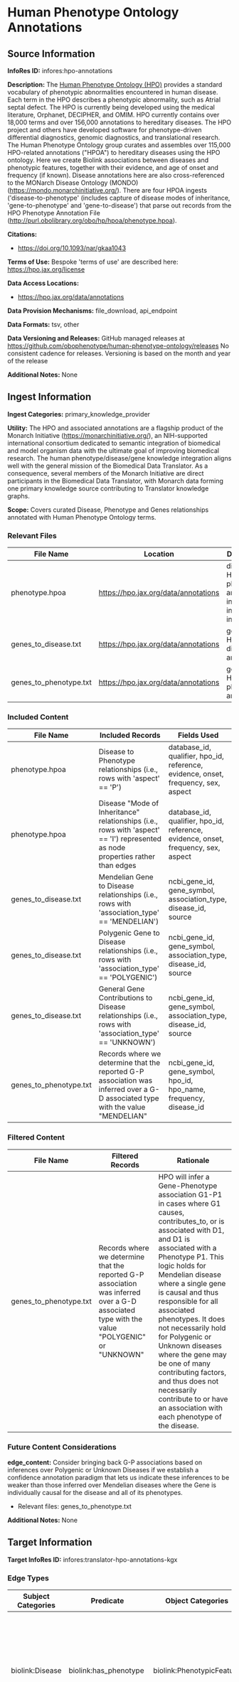# Human Phenotype Ontology Annotations

## Source Information

**InfoRes ID:** infores:hpo-annotations

**Description:** The [Human Phenotype Ontology (HPO)](https://hpo.jax.org/) provides a standard vocabulary of phenotypic abnormalities encountered in human disease. Each term in the HPO describes a phenotypic abnormality, such as Atrial septal defect. The HPO is currently being developed using the medical literature, Orphanet, DECIPHER, and OMIM. HPO currently contains over 18,000 terms and over 156,000 annotations to hereditary diseases. The HPO project and others have developed software for phenotype-driven differential diagnostics, genomic diagnostics, and translational research.
The Human Phenotype Ontology group curates and assembles over 115,000 HPO-related annotations ("HPOA") to hereditary diseases using the HPO ontology. Here we create Biolink associations between diseases and phenotypic features, together with their evidence, and age of onset and frequency (if known). Disease annotations here are also cross-referenced to the MONarch Disease Ontology (MONDO) (https://mondo.monarchinitiative.org/).
There are four HPOA ingests ('disease-to-phenotype' (includes capture of disease modes of inheritance, 'gene-to-phenotype' and 'gene-to-disease') that parse out records from the HPO Phenotype Annotation File (http://purl.obolibrary.org/obo/hp/hpoa/phenotype.hpoa).

**Citations:**
- https://doi.org/10.1093/nar/gkaa1043

**Terms of Use:** Bespoke 'terms of use' are described here: https://hpo.jax.org/license

**Data Access Locations:**
- https://hpo.jax.org/data/annotations

**Data Provision Mechanisms:** file_download, api_endpoint

**Data Formats:** tsv, other

**Data Versioning and Releases:** GitHub managed releases at https://github.com/obophenotype/human-phenotype-ontology/releases No consistent cadence for releases. Versioning is based on the month and year of the release

**Additional Notes:** None

## Ingest Information

**Ingest Categories:** primary_knowledge_provider

**Utility:** The HPO and associated annotations are a flagship product of the Monarch Initiative (https://monarchinitiative.org/), an NIH-supported international consortium dedicated to semantic integration of biomedical and model organism data with the ultimate goal of improving biomedical research. The human phenotype/disease/gene knowledge integration aligns well with the general mission of the Biomedical Data Translator.  As a consequence, several members of the Monarch Initiative are direct participants in the Biomedical Data Translator, with Monarch data forming one primary knowledge source contributing to Translator knowledge graphs.

**Scope:** Covers curated Disease, Phenotype and Genes relationships annotated with Human Phenotype Ontology terms.

### Relevant Files

| File Name | Location | Description |
| --- | --- | --- |
| phenotype.hpoa | https://hpo.jax.org/data/annotations | disease to HPO phenotype annotations, including inheritance information |
| genes_to_disease.txt | https://hpo.jax.org/data/annotations | gene to HPO disease annotations |
| genes_to_phenotype.txt | https://hpo.jax.org/data/annotations | gene to HPO phenotype annotations |

### Included Content

| File Name | Included Records | Fields Used |
| --- | --- | --- |
| phenotype.hpoa | Disease to Phenotype relationships (i.e., rows with 'aspect' == 'P') | database_id, qualifier, hpo_id, reference, evidence, onset, frequency, sex, aspect |
| phenotype.hpoa | Disease "Mode of Inheritance" relationships (i.e., rows with 'aspect' == 'I') represented as node properties rather than edges | database_id, qualifier, hpo_id, reference, evidence, onset, frequency, sex, aspect |
| genes_to_disease.txt | Mendelian Gene to Disease relationships (i.e., rows with 'association_type' == 'MENDELIAN') | ncbi_gene_id, gene_symbol, association_type, disease_id, source |
| genes_to_disease.txt | Polygenic Gene to Disease relationships (i.e., rows with 'association_type' == 'POLYGENIC') | ncbi_gene_id, gene_symbol, association_type, disease_id, source |
| genes_to_disease.txt | General Gene Contributions to Disease relationships (i.e., rows with 'association_type' == 'UNKNOWN') | ncbi_gene_id, gene_symbol, association_type, disease_id, source |
| genes_to_phenotype.txt | Records where we determine that the reported G-P association was inferred over a G-D associated type with the value "MENDELIAN" | ncbi_gene_id, gene_symbol, hpo_id, hpo_name, frequency, disease_id |

### Filtered Content

| File Name | Filtered Records | Rationale |
| --- | --- | --- |
| genes_to_phenotype.txt | Records where we determine that the reported G-P association was inferred over a G-D associated type with the value "POLYGENIC" or "UNKNOWN" | HPO will infer a Gene-Phenotype association G1-P1 in cases where G1 causes, contributes_to, or is associated with D1, and D1 is associated with a Phenotype P1. This logic holds for Mendelian disease where a single gene is causal and thus responsible for all associated phenotypes. It does not necessarily hold for Polygenic or Unknown diseases where the gene may be one of many contributing factors, and thus does not necessarily contribute to or have an association with each phenotype of the disease. |

### Future Content Considerations

**edge_content:** Consider bringing back G-P associations based on inferences over Polygenic or Unknown Diseases if we establish a confidence annotation paradigm that lets us indicate these inferences to be weaker than those inferred over Mendelian diseases where the Gene is individually causal for the disease and all of its phenotypes.
  - Relevant files: genes_to_phenotype.txt

**Additional Notes:** None

## Target Information

**Target InfoRes ID:** infores:translator-hpo-annotations-kgx

### Edge Types

| Subject Categories | Predicate | Object Categories | Knowledge Level | Agent Type | UI Explanation |
| --- | --- | --- | --- | --- | --- |
| biolink:Disease | biolink:has_phenotype | biolink:PhenotypicFeature | knowledge_assertion | manual_agent | HPO curators manually review clinical data and published evidence to determine phenotypes that manifest in a Disease, which are reported using the has_phenotype predicate. |
| biolink:Gene | biolink:associated_with | biolink:Disease | knowledge_assertion | manual_agent | HPOA aggregates manually curated Gene-Disease associations from sources like Orphanet and MIM2Gene and DECIPHER. For Mendelian diseases with a single causal gene, we report that a genetic variant form of the gene 'causes' the disease. |
| biolink:Gene | biolink:associated_with | biolink:Disease | knowledge_assertion | manual_agent | HPOA aggregates manually curated Gene-Disease associations from sources like Orphanet and MIM2Gene. For polygenic diseases with multiple contributing genes, we report that a genetic variant form of the gene 'contributes to' the disease. |
| biolink:Gene | biolink:associated_with | biolink:Disease | knowledge_assertion | manual_agent | HPOA aggregates manually curated Gene-Disease associations from sources like Orphanet and MIM2Gene. When the genetic etiology of the diseases is not sufficiently specified, the relationship is reported using the 'associated_with' predicate. |
| biolink:Gene | biolink:has_phenotype | biolink:PhenotypicFeature | logical_entailment | automated_agent | HPOA provides direct Gene-Phenotype associations between genes with variants causing or contributing to a disease, and each phenotype associated with the disease. For Mendelian diseases with a single causal gene, we report that a genetic variant form of the gene 'causes' each of the phenotypes associated with the disease. |

### Node Types

| Node Category | Source Identifier Types | Additional Notes |
| --- | --- | --- |
| biolink:Disease | OMIM, ORPHANET, DECIPHER | None |
| biolink:PhenotypicFeature | HP | None |
| biolink:Gene | NCBIGene | None |
| biolink:GeneticInheritance | HP | None |

### Future Modeling Considerations

**spoq_pattern:** Consider alternate patterns for representing G-causes-D and G-contributes_to-D associations where we place more semantics into predicates, per https://github.com/NCATSTranslator/Data-Ingest-Coordination-Working-Group/issues/22 Should we consider creating support paths in our data/graphs, for the G-D-P hops over which HPO infers G-P associations? (e.g. `GENE1 -causes-> DISEASE1 -has_phenotype-> PHENO1 ---->  GENE1 -causes-> PHENO1`);
Note that the values of the disease_context_qualifier in the Gene-to-Phenotype Associations are not currently being remapped to MONDO, as was attempted in the Monarch Initiative ingest.

## Provenance Information

**Contributors:**
- Richard Bruskiewich - data modeling, domain expertise, code author
- Kevin Schaper - code author
- Sierra Moxon - data modeling, domain expertise, code support
- Matthew Brush - data modeling, domain expertise

**Artifacts:**
- Ingest Survey (https://docs.google.com/spreadsheets/d/1R9z-vywupNrD_3ywuOt_sntcTrNlGmhiUWDXUdkPVpM/edit?gid=0#gid=0)
- Ingest Ticket (https://github.com/NCATSTranslator/Data-Ingest-Coordination-Working-Group/issues/24)
- Modeling Ticket (https://github.com/NCATSTranslator/Data-Ingest-Coordination-Working-Group/issues/22)

